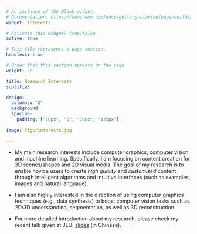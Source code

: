 ```yaml
---
# An instance of the Blank widget.
# Documentation: https://wowchemy.com/docs/getting-started/page-builder/
widget: interests

# Activate this widget? true/false
active: true

# This file represents a page section.
headless: true

# Order that this section appears on the page.
weight: 20

title: Research Interests
subtitle:

design:
  columns: "2"
  background:
  spacing:
    padding: ["10px", "0", "10px", "125px"]
  
image: figs/interests.jpg

---
```

* My main research interests include computer graphics, computer vision and machine learning. Specifically, I am focusing on content creation for 3D scenes/shapes and 2D visual media.
The goal of my research is to enable novice users to create *high quality* and *customized* content through intelligent algorithms and intuitive interfaces (such as examples, images and natural language).

* I am also highly interested in the direction of using computer graphics techniques (e.g., data synthesis) to boost computer vision tasks such as 2D/3D understanding, segmentation, as well as 3D reconstruction.

* For more detailed introduction about my research, please check my recent talk given at JLU: [slides](files/20211006_jlu_intro_to_ai_ruima.pptx) (in Chinese).
